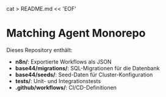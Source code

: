 
cat > README.md << 'EOF'

# Matching Agent Monorepo

Dieses Repository enthält:
- **n8n/**: Exportierte Workflows als JSON
- **base44/migrations/**: SQL-Migrationen für die Datenbank
- **base44/seeds/**: Seed-Daten für Cluster-Konfiguration
- **tests/**: Unit- und Integrationstests
- **.github/workflows/**: CI/CD-Definitionen

